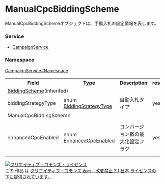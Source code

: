 # ManualCpcBiddingScheme
ManualCpcBiddingSchemeオブジェクトは、手動入札の設定情報を表します。

### Service
+ [CampaignService](../../services/CampaignService.md)

### Namespace
[CampaignService#Namespace](../../services/CampaignService.md#namespace)

<table>
 <tr>
  <th>Field</th>
  <th>Type</th>
  <th>Description</th>
  <th>response</th>
  <th>get</th>
  <th>add</th>
  <th>set</th>
  <th>remove</th>
 </tr>
 <tr>
  <td colspan="8"><a href="BiddingScheme.md">BiddingScheme</a>(inherited)</td>
 </tr>
 <tr>
  <td>biddingStrategyType</td>
  <td>enum <a href="BiddingStrategyType.md">BiddingStrategyType</a></td>
  <td>自動入札タイプ</td>
  <td>yes</td>
  <td>-</td>
  <td>-</td>
  <td>-</td>
  <td>-</td>
 </tr>
 <tr>
  <td colspan="8">ManualCpcBiddingScheme</td>
 </tr>
 <tr>
  <td>enhancedCpcEnabled</td>
  <td>enum <a href="EnhancedCpcEnabled.md">EnhancedCpcEnabled</a></td>
  <td>コンバージョン数の最大化設定フラグ</td>
  <td>yes</td>
  <td>-</td>
  <td>Optional<br>デフォルト値：TRUE</td>
  <td>Optional</td>
  <td>Ignore</td>
 </tr>
</table>

<a rel="license" href="http://creativecommons.org/licenses/by-nd/2.1/jp/"><img alt="クリエイティブ・コモンズ・ライセンス" style="border-width:0" src="https://i.creativecommons.org/l/by-nd/2.1/jp/88x31.png" /></a><br />この 作品 は <a rel="license" href="http://creativecommons.org/licenses/by-nd/2.1/jp/">クリエイティブ・コモンズ 表示 - 改変禁止 2.1 日本 ライセンスの下に提供されています。</a>
